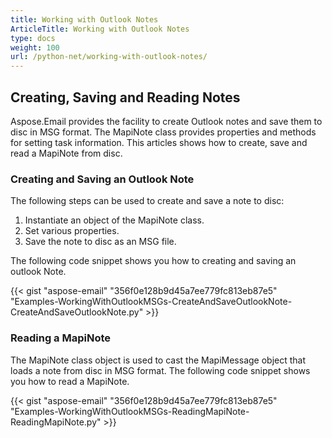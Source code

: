 ```yaml
---
title: Working with Outlook Notes
ArticleTitle: Working with Outlook Notes
type: docs
weight: 100
url: /python-net/working-with-outlook-notes/
---
```



## **Creating, Saving and Reading Notes**
Aspose.Email provides the facility to create Outlook notes and save them to disc in MSG format. The MapiNote class provides properties and methods for setting task information. This articles shows how to create, save and read a MapiNote from disc.
### **Creating and Saving an Outlook Note**
The following steps can be used to create and save a note to disc:

1. Instantiate an object of the MapiNote class.
1. Set various properties.
1. Save the note to disc as an MSG file.

The following code snippet shows you how to creating and saving an outlook Note.



{{< gist "aspose-email" "356f0e128b9d45a7ee779fc813eb87e5" "Examples-WorkingWithOutlookMSGs-CreateAndSaveOutlookNote-CreateAndSaveOutlookNote.py" >}}
### **Reading a MapiNote**
The MapiNote class object is used to cast the MapiMessage object that loads a note from disc in MSG format. The following code snippet shows you how to read a MapiNote.



{{< gist "aspose-email" "356f0e128b9d45a7ee779fc813eb87e5" "Examples-WorkingWithOutlookMSGs-ReadingMapiNote-ReadingMapiNote.py" >}}
